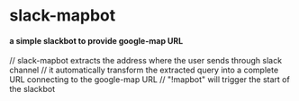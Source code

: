 # slack-mapbot
#### a simple slackbot to provide google-map URL

// slack-mapbot extracts the address where the user sends through slack channel
// it automatically transform the extracted query into a complete URL connecting to the google-map URL
// "!mapbot" will trigger the start of the slackbot 
